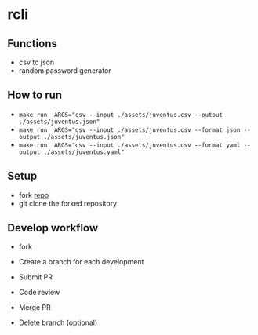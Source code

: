 # rcli

## Functions
- csv to json
- random password generator

## How to run
-  `make run  ARGS="csv --input ./assets/juventus.csv --output ./assets/juventus.json"`
-  `make run  ARGS="csv --input ./assets/juventus.csv --format json --output ./assets/juventus.json"`
-  `make run  ARGS="csv --input ./assets/juventus.csv --format yaml --output ./assets/juventus.yaml"`

## Setup
- fork [repo](https://github.com/upupnoah/rcli.git)
- git clone the forked repository

## Develop workflow
- fork

- Create a branch for each development

- Submit PR

- Code review

- Merge PR

- Delete branch (optional)